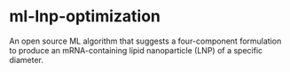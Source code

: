 # ml-lnp-optimization
An open source ML algorithm that suggests a four-component formulation to produce an mRNA-containing lipid nanoparticle (LNP) of a specific diameter.
